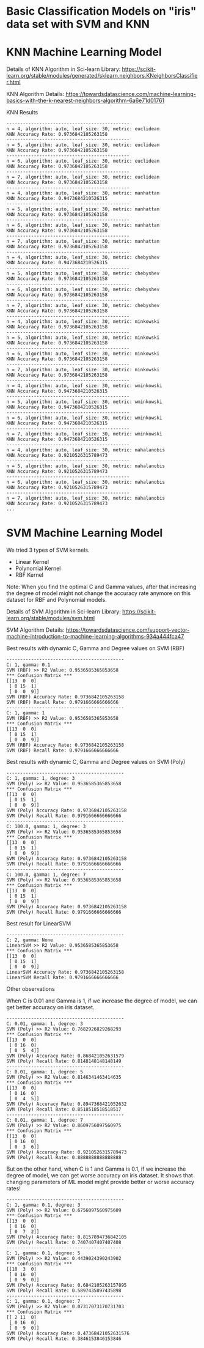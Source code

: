 
# Basic Classification Models on "iris" data set with SVM and KNN

# KNN Machine Learning Model

Details of KNN Algorithm in Sci-learn Library:
https://scikit-learn.org/stable/modules/generated/sklearn.neighbors.KNeighborsClassifier.html

KNN Algorithm Details:
https://towardsdatascience.com/machine-learning-basics-with-the-k-nearest-neighbors-algorithm-6a6e71d01761

KNN Results
```console
---------------------------------------------
n = 4, algorithm: auto, leaf_size: 30, metric: euclidean
KNN Accuracy Rate: 0.9736842105263158
---------------------------------------------
n = 5, algorithm: auto, leaf_size: 30, metric: euclidean
KNN Accuracy Rate: 0.9736842105263158
---------------------------------------------
n = 6, algorithm: auto, leaf_size: 30, metric: euclidean
KNN Accuracy Rate: 0.9736842105263158
---------------------------------------------
n = 7, algorithm: auto, leaf_size: 30, metric: euclidean
KNN Accuracy Rate: 0.9736842105263158
---------------------------------------------
n = 4, algorithm: auto, leaf_size: 30, metric: manhattan
KNN Accuracy Rate: 0.9473684210526315
---------------------------------------------
n = 5, algorithm: auto, leaf_size: 30, metric: manhattan
KNN Accuracy Rate: 0.9736842105263158
---------------------------------------------
n = 6, algorithm: auto, leaf_size: 30, metric: manhattan
KNN Accuracy Rate: 0.9736842105263158
---------------------------------------------
n = 7, algorithm: auto, leaf_size: 30, metric: manhattan
KNN Accuracy Rate: 0.9736842105263158
---------------------------------------------
n = 4, algorithm: auto, leaf_size: 30, metric: chebyshev
KNN Accuracy Rate: 0.9473684210526315
---------------------------------------------
n = 5, algorithm: auto, leaf_size: 30, metric: chebyshev
KNN Accuracy Rate: 0.9736842105263158
---------------------------------------------
n = 6, algorithm: auto, leaf_size: 30, metric: chebyshev
KNN Accuracy Rate: 0.9736842105263158
---------------------------------------------
n = 7, algorithm: auto, leaf_size: 30, metric: chebyshev
KNN Accuracy Rate: 0.9736842105263158
---------------------------------------------
n = 4, algorithm: auto, leaf_size: 30, metric: minkowski
KNN Accuracy Rate: 0.9736842105263158
---------------------------------------------
n = 5, algorithm: auto, leaf_size: 30, metric: minkowski
KNN Accuracy Rate: 0.9736842105263158
---------------------------------------------
n = 6, algorithm: auto, leaf_size: 30, metric: minkowski
KNN Accuracy Rate: 0.9736842105263158
---------------------------------------------
n = 7, algorithm: auto, leaf_size: 30, metric: minkowski
KNN Accuracy Rate: 0.9736842105263158
---------------------------------------------
n = 4, algorithm: auto, leaf_size: 30, metric: wminkowski
KNN Accuracy Rate: 0.9473684210526315
---------------------------------------------
n = 5, algorithm: auto, leaf_size: 30, metric: wminkowski
KNN Accuracy Rate: 0.9473684210526315
---------------------------------------------
n = 6, algorithm: auto, leaf_size: 30, metric: wminkowski
KNN Accuracy Rate: 0.9473684210526315
---------------------------------------------
n = 7, algorithm: auto, leaf_size: 30, metric: wminkowski
KNN Accuracy Rate: 0.9473684210526315
---------------------------------------------
n = 4, algorithm: auto, leaf_size: 30, metric: mahalanobis
KNN Accuracy Rate: 0.9210526315789473
---------------------------------------------
n = 5, algorithm: auto, leaf_size: 30, metric: mahalanobis
KNN Accuracy Rate: 0.9210526315789473
---------------------------------------------
n = 6, algorithm: auto, leaf_size: 30, metric: mahalanobis
KNN Accuracy Rate: 0.9210526315789473
---------------------------------------------
n = 7, algorithm: auto, leaf_size: 30, metric: mahalanobis
KNN Accuracy Rate: 0.9210526315789473
...
```

# SVM Machine Learning Model

We tried 3 types of SVM kernels.

- Linear Kernel
- Polynomial Kernel
- RBF Kernel

Note: When you find the optimal C and Gamma values, after that increasing the degree of model might not change the accuracy rate anymore on this dataset for RBF and Polynomial models.

Details of SVM Algorithm in Sci-learn Library:
https://scikit-learn.org/stable/modules/svm.html

SVM Algorithm Details:
https://towardsdatascience.com/support-vector-machine-introduction-to-machine-learning-algorithms-934a444fca47


Best results with dynamic C, Gamma and Degree values on SVM (RBF)
```console
-------------------------------------------
C: 1, gamma: 0.1
SVM (RBF) >> R2 Value: 0.9536585365853658
*** Confusion Matrix ***
[[13  0  0]
 [ 0 15  1]
 [ 0  0  9]]
SVM (RBF) Accuracy Rate: 0.9736842105263158
SVM (RBF) Recall Rate: 0.9791666666666666
-------------------------------------------
C: 1, gamma: 1
SVM (RBF) >> R2 Value: 0.9536585365853658
*** Confusion Matrix ***
[[13  0  0]
 [ 0 15  1]
 [ 0  0  9]]
SVM (RBF) Accuracy Rate: 0.9736842105263158
SVM (RBF) Recall Rate: 0.9791666666666666
```

Best results with dynamic C, Gamma and Degree values on SVM (Poly)
```console
-------------------------------------------
C: 1, gamma: 1, degree: 3
SVM (Poly) >> R2 Value: 0.9536585365853658
*** Confusion Matrix ***
[[13  0  0]
 [ 0 15  1]
 [ 0  0  9]]
SVM (Poly) Accuracy Rate: 0.9736842105263158
SVM (Poly) Recall Rate: 0.9791666666666666
-------------------------------------------
C: 100.0, gamma: 1, degree: 3
SVM (Poly) >> R2 Value: 0.9536585365853658
*** Confusion Matrix ***
[[13  0  0]
 [ 0 15  1]
 [ 0  0  9]]
SVM (Poly) Accuracy Rate: 0.9736842105263158
SVM (Poly) Recall Rate: 0.9791666666666666
-------------------------------------------
C: 100.0, gamma: 1, degree: 7
SVM (Poly) >> R2 Value: 0.9536585365853658
*** Confusion Matrix ***
[[13  0  0]
 [ 0 15  1]
 [ 0  0  9]]
SVM (Poly) Accuracy Rate: 0.9736842105263158
SVM (Poly) Recall Rate: 0.9791666666666666
```

Best result for LinearSVM
```console
-------------------------------------------
C: 2, gamma: None
LinearSVM >> R2 Value: 0.9536585365853658
*** Confusion Matrix ***
[[13  0  0]
 [ 0 15  1]
 [ 0  0  9]]
LinearSVM Accuracy Rate: 0.9736842105263158
LinearSVM Recall Rate: 0.9791666666666666
```

Other observations

When C is 0.01 and Gamma is 1, if we increase the degree of model, we can get better accuracy on iris dataset.
```console
-------------------------------------------
C: 0.01, gamma: 1, degree: 3
SVM (Poly) >> R2 Value: 0.7682926829268293
*** Confusion Matrix ***
[[13  0  0]
 [ 0 16  0]
 [ 0  5  4]]
SVM (Poly) Accuracy Rate: 0.868421052631579
SVM (Poly) Recall Rate: 0.8148148148148149
-------------------------------------------
C: 0.01, gamma: 1, degree: 5
SVM (Poly) >> R2 Value: 0.8146341463414635
*** Confusion Matrix ***
[[13  0  0]
 [ 0 16  0]
 [ 0  4  5]]
SVM (Poly) Accuracy Rate: 0.8947368421052632
SVM (Poly) Recall Rate: 0.8518518518518517
-------------------------------------------
C: 0.01, gamma: 1, degree: 7
SVM (Poly) >> R2 Value: 0.8609756097560975
*** Confusion Matrix ***
[[13  0  0]
 [ 0 16  0]
 [ 0  3  6]]
SVM (Poly) Accuracy Rate: 0.9210526315789473
SVM (Poly) Recall Rate: 0.8888888888888888
```

But on the other hand, when C is 1 and Gamma is 0.1, if we increase the degree of model, we can get worse accuracy on iris dataset.
It shows that changing parameters of ML model might provide better or worse accuracy rates!
```console
-------------------------------------------
C: 1, gamma: 0.1, degree: 3
SVM (Poly) >> R2 Value: 0.6756097560975609
*** Confusion Matrix ***
[[13  0  0]
 [ 0 16  0]
 [ 0  7  2]]
SVM (Poly) Accuracy Rate: 0.8157894736842105
SVM (Poly) Recall Rate: 0.7407407407407408
-------------------------------------------
C: 1, gamma: 0.1, degree: 5
SVM (Poly) >> R2 Value: 0.4439024390243902
*** Confusion Matrix ***
[[10  3  0]
 [ 0 16  0]
 [ 0  9  0]]
SVM (Poly) Accuracy Rate: 0.6842105263157895
SVM (Poly) Recall Rate: 0.5897435897435898
-------------------------------------------
C: 1, gamma: 0.1, degree: 7
SVM (Poly) >> R2 Value: 0.07317073170731703
*** Confusion Matrix ***
[[ 2 11  0]
 [ 0 16  0]
 [ 0  9  0]]
SVM (Poly) Accuracy Rate: 0.47368421052631576
SVM (Poly) Recall Rate: 0.3846153846153846
```
